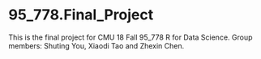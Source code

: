 # 95_778.Final_Project

This is the final project for CMU 18 Fall 95_778 R for Data Science.
Group members: Shuting You, Xiaodi Tao and Zhexin Chen.